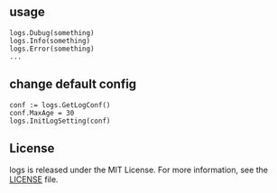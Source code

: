 ## usage

```
logs.Dubug(something)
logs.Info(something)
logs.Error(something)
...
```

## change default config

```
conf := logs.GetLogConf()
conf.MaxAge = 30
logs.InitLogSetting(conf)
```

## License

logs is released under the MIT License. For more information, see the [LICENSE](LICENSE) file.
